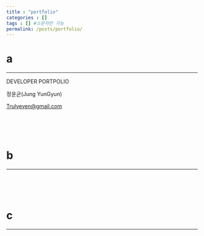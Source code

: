 ```yaml
---
title : "portfolio"
categories : []
tags : [] #소문자만 가능
permalink: /posts/portfolio/
---
```


# **a**

---
DEVELOPER
PORTPOLIO


정윤균(Jung YunGyun)

Trulyeven@gmail.com



<br><br><br>

# **b**
---



<br><br><br>

# **c**
---



